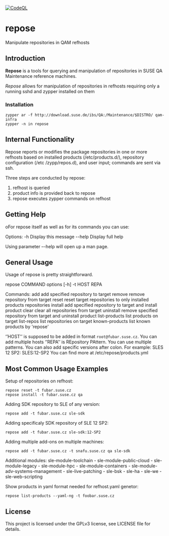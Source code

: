 [![CodeQL](https://github.com/openSUSE/repose/actions/workflows/codeql-analysis.yml/badge.svg)](https://github.com/openSUSE/repose/actions/workflows/codeql-analysis.yml)
# repose

Manipulate repositories in QAM refhosts

## Introduction
**Repose** is a tools for querying and manipulation of repositories in SUSE QA Maintenance reference machines.

*Repose* allows for manipulation of repositories in refhosts requiring only a running sshd and zypper installed on them

### Installation

```
zypper ar -f http://download.suse.de/ibs/QA:/Maintenance/$DISTRO/ qam-infra
zypper -n in repose
```

## Internal Functionality

Repose reports or modifies the package repositories in one or more refhosts
based on installed products (/etc/products.d/), repository configuration (/etc
/zypp/repos.d), and user input; commands are sent via ssh.

Three steps are conducted by repose:
1. refhost is queried
2. product info is provided back to repose
3. repose executes zypper commands on refhost

## Getting Help

oFor repose itself as well as for its commands you can use:

Options:
-h        Display this message
--help    Display full help

Using parameter –-help will open up a man page.

## General Usage
Usage of repose is pretty straightforward.

repose COMMAND options [-h] -t HOST REPA

Commands:
    add               add specified repository to target
    remove            remove repository from target
    reset             reset target repositories to only installed products repositories
    install           add specified repository to target and install product
    clear             clear all repositories from target
    uninstall         remove specified repository from target and uninstall product
    list-products     list products on target
    list-repos        list repositories on target
    known-products    list known products by 'repose'

‘’HOST’’ is supposed to be added in format `root@fubar.suse.cz`. You can add multiple hosts
‘’REPA’’ is REpository PAttern. You can use multiple patterns.
You can also add specific versions after colon.
For example:
SLES 12 SP2: SLES:12-SP2
You can find more at /etc/repose/products.yml

## Most Common Usage Examples
Setup of repositories on refhost:

```
repose reset -t fubar.suse.cz
repose install -t fubar.suse.cz qa
```

Adding SDK repository to SLE of any version:

```
repose add -t fubar.suse.cz sle-sdk
```

Adding specificaly SDK repository of SLE 12 SP2:

```
repose add -t fubar.suse.cz sle-sdk:12-SP2
```

Adding multiple add-ons on multiple machines:

```
repose add -t fubar.suse.cz -t snafu.suse.cz qa sle-sdk
```

Additional modules: sle-module-toolchain - sle-module-public-cloud - sle-module-legacy - sle-module-hpc - sle-module-containers - sle-module-
adv-systems-management - sle-live-patching - sle-bsk - sle-ha - sle-we - sle-web-scripting

Show products in yaml format needed for refhost.yaml genetor:

```
repose list-products --yaml-ng -t foobar.suse.cz
```

## License

This project is licensed under the GPLv3 license, see LICENSE file for
details.

